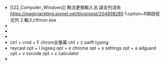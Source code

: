 - [[22_Computer_Windows]] 
  無法更換輸入法
  語言列消失
  https://magicjackting.pixnet.net/blog/post/204898285
  1.option+R開啟程式列
  2.輸入ctfmon.exe
-
-
-
- ctrl + cmd + F chrom全螢幕
  ctrl + z swift typing
- raycast 
  opt + l logseq
  opt + e chrome
  opt + s settings
  opt + a adguard
  opt + v vscode
  opt + c calculator
-